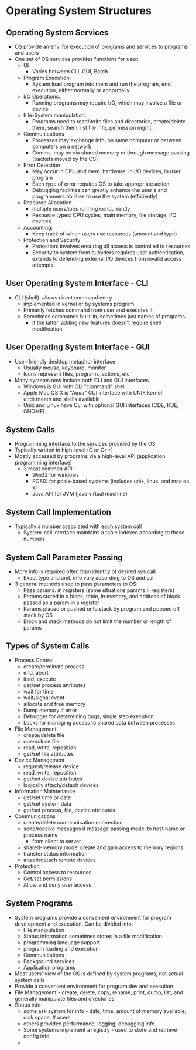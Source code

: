# Operating System Structures
## Operating System Services
- OS provide an env. for execution of programs and services to programs and users
- One set of OS services provides functions for user:
	- UI
		- Varies between CLI, GUI, Batch
	- Program Execution: 
		- System load program into mem and run the program, end execution, either normally or abnormally
	- I/O Operations:
		- Running programs may require I/O, which may involve a file or device
	- File-System manipulation:
		- Programs need to read/write files and directories, create/delete them, search them, list file info, permission mgmt.
	- Communications
		- Processes may exchange info, on same computer or between computers on a network
		- Comms. may be via shared memory or through message passing (packets moved by the OS)
	- Error Detection
		- May occur in CPU and mem. hardware, in I/O devices, in user program
		- Each type of error requires OS to take appropriate action
		- Debugging facilities can greatly enhance the user's and programmers abilities to use the system (efficiently)
	- Resource Allocation
		- multiple users/jobs running concurrently
		- Resource types: CPU cycles, main memory, file storage, I/O devices
	- Accounting:
		- Keep track of which users use resources (amount and type)
	- Protection and Security
		- Protection: involves ensuring all access is controlled to resources
		- Security to system from outsiders requires user authentication, extends to defending external I/O devices from invalid access attempts
## User Operating System Interface - CLI
- CLI (shell): allows direct command entry 
	- implemented in kernel or by systems program
	- Primarily fetches command from user and executes it
	- Sometimes commands built-in, sometimes just names of programs
		- if the latter, adding new features doesn't require shell modification
## User Operating System Interface - GUI
- User-friendly desktop metaphor interface
	- Usually mouse, keyboard, monitor
	- Icons represent files, programs, actions, etc
- Many systems now include both CLI and GUI interfaces
	- Windows is GUI with CLI "command" shell
	- Apple Mac OS X is "Aqua" GUI interface with UNIX kernel underneath and shells available
	- Unix and Linux have CLI with optional GUI interfaces (CDE, KDE, GNOME)
## System Calls
- Programming interface to the services provided by the OS
- Typically written in high-level (C or C++)
- Mostly accessed by programs via a high-level API (application programming interface)
	- 3 most common API:
		- Win32 for windows
		- POSIX for posix-based systems (includes unix, linux, and mac os x)
		- Java API for JVM (java virtual machine)
## System Call Implementation
- Typically a number associated with each system call
	- System-call interface maintains a table indexed according to these numbers
## System Call Parameter Passing
- More info is required often than identity of desired sys call
	- Exact type and amt. info vary according to OS and call
- 3 general methods used to pass parameters to OS:
	- Pass params. in registers (some situations params > registers)
	- Params stored in a block, table, in memory, and address of block passed as a param in a register
	- Params placed or pushed onto stack by program and popped off stack by OS
	- Block and stack methods do not limit the number or length of params
## Types of System Calls
- Process Control
	- create/terminate process
	- end, abort
	- load, execute
	- get/set process attributes
	- wait for time
	- wait/signal event
	- allocate and free memory
	- Dump memory if error
	- Debugger for determining bugs, single step execution
	- Locks for managing access to shared data between processes
- File Management
	- create/delete file
	- open/close file
	- read, write, reposition
	- get/set file attributes
- Device Management
	- request/release device
	- read, write, reposition
	- get/set device attributes
	- logically attach/detach devices
- Information Maintenance
	- get/set time or date
	- get/set system data
	- get/set process, file, device attributes
- Communications
	- create/delete communication connection
	- send/receive messages if message passing model to host name or process name
		- from client to server
	- shared-memory model create and gain access to memory regions
	- transfer status information
	- attach/detach remote devices
- Protection
	- Control access to resources
	- Get/set permissions
	- Allow and deny user access
## System Programs
- System programs provide a convenient environment for program development and execution. Can be divided into:
	- File manipulation
	- Status information sometimes stores in a file modification
	- programming language support
	- program loading and execution
	- Communications
	- Background services
	- Application programs
- Most users' view of the OS is defined by system programs, not actual system calls
- Provide a convenient environment for program dev and execution
- File Management - create, delete, copy, rename, print, dump, list, and generally manipulate files and directories
- Status info
	- some ask system for info - date, time, amount of memory available, disk space, # users
	- others provided performance, logging, debugging info
	- Some systems implement a registry - used to store and retrieve config info
	- 